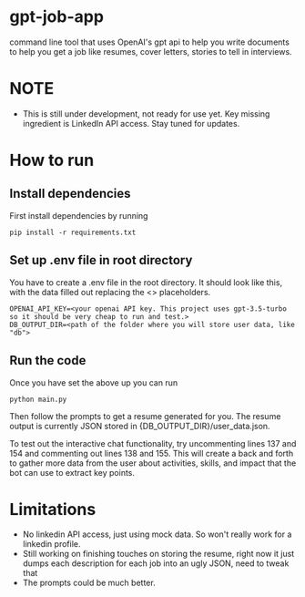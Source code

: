 # gpt-job-app
command line tool that uses OpenAI's gpt api to help you write documents to help you get a job like resumes, cover letters, stories to tell in interviews.

# NOTE
- This is still under development, not ready for use yet. Key missing ingredient is LinkedIn API access. Stay tuned for updates.

# How to run

## Install dependencies
First install dependencies by running
```
pip install -r requirements.txt
```

## Set up .env file in root directory
You have to create a .env file in the root directory. It should look like this, with the data filled out replacing the <> placeholders.

```
OPENAI_API_KEY=<your openai API key. This project uses gpt-3.5-turbo so it should be very cheap to run and test.>
DB_OUTPUT_DIR=<path of the folder where you will store user data, like "db">
```

## Run the code
Once you have set the above up you can run
```
python main.py
```

Then follow the prompts to get a resume generated for you. The resume output is currently JSON stored in {DB_OUTPUT_DIR}/user_data.json.

To test out the interactive chat functionality, try uncommenting lines 137 and 154 and commenting out lines 138 and 155. This will create a back and forth to gather more data from the user about activities, skills, and impact that the bot can use to extract key points.

# Limitations

- No linkedin API access, just using mock data. So won't really work for a linkedin profile.
- Still working on finishing touches on storing the resume, right now it just dumps each description for each job into an ugly JSON, need to tweak that
- The prompts could be much better.

